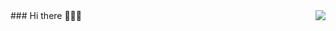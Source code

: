 <img align="right" src="https://github-readme-stats.vercel.app/api?username=a572251465&show_icons=true&icon_color=CE1D2D&text_color=718096&bg_color=ffffff&hide_title=true" />
### Hi there 👋👋👋

<!--
**a572251465/a572251465** is a ✨ _special_ ✨ repository because its `README.md` (this file) appears on your GitHub profile.

Here are some ideas to get you started:

- 🔭 I’m currently working on ...
- 🌱 I’m currently learning ...
- 👯 I’m looking to collaborate on ...
- 🤔 I’m looking for help with ...
- 💬 Ask me about ...
- 📫 How to reach me: ...
- 😄 Pronouns: ...
- ⚡ Fun fact: ...
-->
